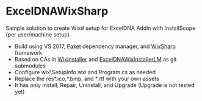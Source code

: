 # ExcelDNAWixSharp
Sample solution to create Wix# setup for ExcelDNA Addin with InstallScope (per user/machine setup).

- Build using VS 2017, [Paket] dependency manager, and [WixSharp] framework
- Based on CAs in [WixInstaller] and [ExcelDNAWixInstallerLM] as git submodules
- Configure wix\SetupInfo.wxi and Program.cs as needed
- Replace the res\*.ico,*.bmp, and *.rtf with your own assets
- It has only Install, Repair, Uninstall, and Upgrade (Upgrade is not tested yet)

[//]: # (These are reference links used in the body of this note and get stripped out when the markdown processor does its job. There is no need to format nicely because it shouldn't be seen. Thanks SO - http://stackoverflow.com/questions/4823468/store-comments-in-markdown-syntax)


[Paket]: <https://fsprojects.github.io/Paket/index.html>
[WixSharp]: <https://github.com/oleg-shilo/wixsharp>
[WixInstaller]: <https://github.com/Excel-DNA/WiXInstaller>
[ExcelDNAWixInstallerLM]: <https://github.com/bpatra/ExcelDNAWixInstallerLM>
